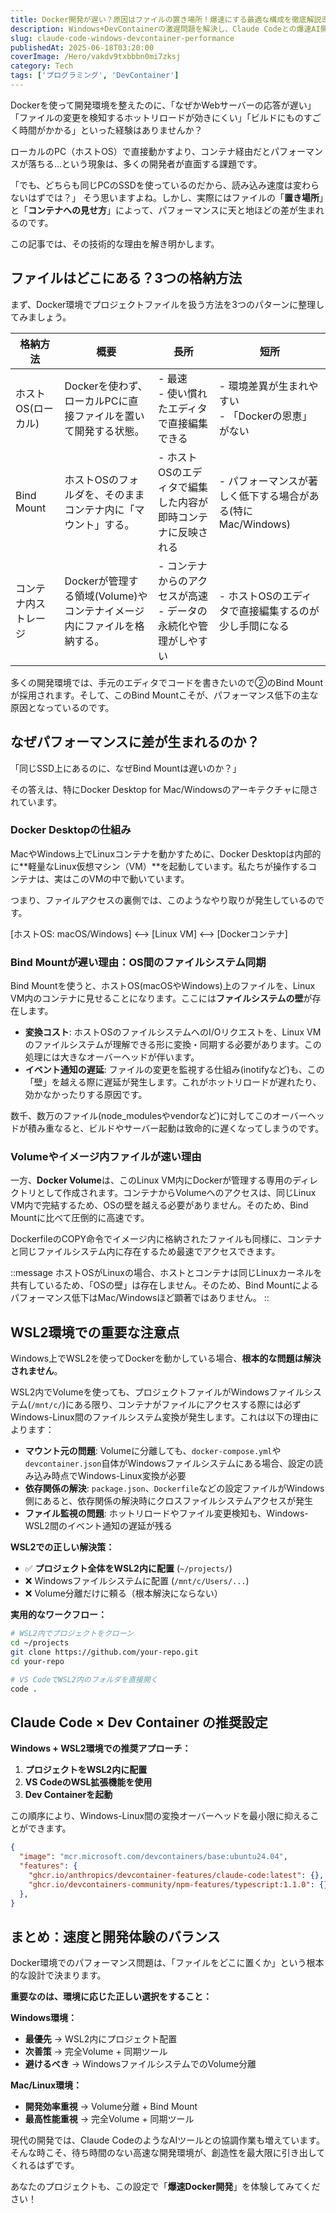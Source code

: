 ```yaml
---
title: Docker開発が遅い？原因はファイルの置き場所！爆速にする最適な構成を徹底解説導入
description: Windows+DevContainerの激遅問題を解決し、Claude Codeとの爆速AI開発環境を構築。SvelteKitビルド時間を3分48秒から数十秒に短縮した実践的な設定方法を詳解。
slug: claude-code-windows-devcontainer-performance
publishedAt: 2025-06-18T03:20:00
coverImage: /Hero/vakdv9txbbbn0mi7zksj
category: Tech
tags: ['プログラミング', 'DevContainer']
---
```


Dockerを使って開発環境を整えたのに、「なぜかWebサーバーの応答が遅い」「ファイルの変更を検知するホットリロードが効きにくい」「ビルドにものすごく時間がかかる」といった経験はありませんか？

ローカルのPC（ホストOS）で直接動かすより、コンテナ経由だとパフォーマンスが落ちる…という現象は、多くの開発者が直面する課題です。

「でも、どちらも同じPCのSSDを使っているのだから、読み込み速度は変わらないはずでは？」
そう思いますよね。しかし、実際にはファイルの「**置き場所**」と「**コンテナへの見せ方**」によって、パフォーマンスに天と地ほどの差が生まれるのです。

この記事では、その技術的な理由を解き明かします。

## ファイルはどこにある？3つの格納方法

まず、Docker環境でプロジェクトファイルを扱う方法を3つのパターンに整理してみましょう。

| 格納方法 | 概要 | 長所 | 短所 |
| -|-|-|-|
|ホストOS(ローカル)|Dockerを使わず、ローカルPCに直接ファイルを置いて開発する状態。|- 最速<br>- 使い慣れたエディタで直接編集できる| - 環境差異が生まれやすい<br>- 「Dockerの恩恵」がない|
|Bind Mount|ホストOSのフォルダを、そのままコンテナ内に「マウント」する。|- ホストOSのエディタで編集した内容が即時コンテナに反映される|- パフォーマンスが著しく低下する場合がある(特にMac/Windows)|
|コンテナ内ストレージ|Dockerが管理する領域(Volume)やコンテナイメージ内にファイルを格納する。|- コンテナからのアクセスが高速<br>- データの永続化や管理がしやすい|- ホストOSのエディタで直接編集するのが少し手間になる|

多くの開発環境では、手元のエディタでコードを書きたいので②のBind Mountが採用されます。そして、このBind Mountこそが、パフォーマンス低下の主な原因となっているのです。

## なぜパフォーマンスに差が生まれるのか？

「同じSSD上にあるのに、なぜBind Mountは遅いのか？」

その答えは、特にDocker Desktop for Mac/Windowsのアーキテクチャに隠されています。

### Docker Desktopの仕組み

MacやWindows上でLinuxコンテナを動かすために、Docker Desktopは内部的に**軽量なLinux仮想マシン（VM）**を起動しています。私たちが操作するコンテナは、実はこのVMの中で動いています。

つまり、ファイルアクセスの裏側では、このようなやり取りが発生しているのです。

[ホストOS: macOS/Windows] <--> [Linux VM] <--> [Dockerコンテナ]

### Bind Mountが遅い理由：OS間のファイルシステム同期

Bind Mountを使うと、ホストOS(macOSやWindows)上のファイルを、Linux VM内のコンテナに見せることになります。ここには**ファイルシステムの壁**が存在します。

- **変換コスト**: ホストOSのファイルシステムへのI/Oリクエストを、Linux VMのファイルシステムが理解できる形に変換・同期する必要があります。この処理には大きなオーバーヘッドが伴います。
- **イベント通知の遅延**: ファイルの変更を監視する仕組み(inotifyなど)も、この「壁」を越える際に遅延が発生します。これがホットリロードが遅れたり、効かなかったりする原因です。

数千、数万のファイル(node_modulesやvendorなど)に対してこのオーバーヘッドが積み重なると、ビルドやサーバー起動は致命的に遅くなってしまうのです。

### Volumeやイメージ内ファイルが速い理由

一方、**Docker Volume**は、このLinux VM内にDockerが管理する専用のディレクトリとして作成されます。コンテナからVolumeへのアクセスは、同じLinux VM内で完結するため、OSの壁を越える必要がありません。そのため、Bind Mountに比べて圧倒的に高速です。

DockerfileのCOPY命令でイメージ内に格納されたファイルも同様に、コンテナと同じファイルシステム内に存在するため最速でアクセスできます。

::message
ホストOSがLinuxの場合、ホストとコンテナは同じLinuxカーネルを共有しているため、「OSの壁」は存在しません。そのため、Bind Mountによるパフォーマンス低下はMac/Windowsほど顕著ではありません。
::

## WSL2環境での重要な注意点

Windows上でWSL2を使ってDockerを動かしている場合、**根本的な問題は解決されません**。

WSL2内でVolumeを使っても、プロジェクトファイルがWindowsファイルシステム(`/mnt/c/`)にある限り、コンテナがファイルにアクセスする際には必ずWindows-Linux間のファイルシステム変換が発生します。これは以下の理由によります：

- **マウント元の問題**: Volumeに分離しても、`docker-compose.yml`や`devcontainer.json`自体がWindowsファイルシステムにある場合、設定の読み込み時点でWindows-Linux変換が必要
- **依存関係の解決**: `package.json`、`Dockerfile`などの設定ファイルがWindows側にあると、依存関係の解決時にクロスファイルシステムアクセスが発生
- **ファイル監視の問題**: ホットリロードやファイル変更検知も、Windows-WSL2間のイベント通知の遅延が残る

**WSL2での正しい解決策：**
- ✅ **プロジェクト全体をWSL2内に配置** (`~/projects/`)
- ❌ Windowsファイルシステムに配置 (`/mnt/c/Users/...`)
- ❌ Volume分離だけに頼る（根本解決にならない）

**実用的なワークフロー：**
```bash
# WSL2内でプロジェクトをクローン
cd ~/projects
git clone https://github.com/your-repo.git
cd your-repo

# VS CodeでWSL2内のフォルダを直接開く
code .
```

## Claude Code × Dev Container の推奨設定

**Windows + WSL2環境での推奨アプローチ：**

1. **プロジェクトをWSL2内に配置**
2. **VS CodeのWSL拡張機能を使用**
3. **Dev Containerを起動**

この順序により、Windows-Linux間の変換オーバーヘッドを最小限に抑えることができます。

```json
{
  "image": "mcr.microsoft.com/devcontainers/base:ubuntu24.04",
  "features": {
    "ghcr.io/anthropics/devcontainer-features/claude-code:latest": {},
    "ghcr.io/devcontainers-community/npm-features/typescript:1.1.0": {}
  },
}
```

## まとめ：速度と開発体験のバランス

Docker環境でのパフォーマンス問題は、「ファイルをどこに置くか」という根本的な設計で決まります。

**重要なのは、環境に応じた正しい選択をすること：**

**Windows環境：**
- **最優先** → WSL2内にプロジェクト配置
- **次善策** → 完全Volume + 同期ツール
- **避けるべき** → WindowsファイルシステムでのVolume分離

**Mac/Linux環境：**
- **開発効率重視** → Volume分離 + Bind Mount
- **最高性能重視** → 完全Volume + 同期ツール

現代の開発では、Claude CodeのようなAIツールとの協調作業も増えています。そんな時こそ、待ち時間のない高速な開発環境が、創造性を最大限に引き出してくれるはずです。

あなたのプロジェクトも、この設定で「**爆速Docker開発**」を体験してみてください！
